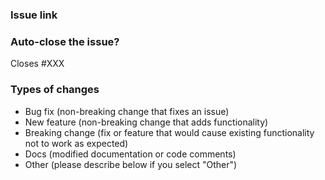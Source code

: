 <!-- Please fill out this template when opening a new PR. Thanks! -->

### Issue link

<!--- Is there an open issue for this PR? If so, please link to it.--->

### Auto-close the issue?

<!---
If this PR should close the associted issue when it's merged, please change XXX below to the issue number.
Otherwise, you can remove this section.
--->

Closes #XXX

### Types of changes

<!--- What type(s) of change(s) does your code introduce? Please delete any that don't apply: -->

- Bug fix (non-breaking change that fixes an issue)
- New feature (non-breaking change that adds functionality)
- Breaking change (fix or feature that would cause existing functionality not to work as expected)
- Docs (modified documentation or code comments)
- Other (please describe below if you select "Other")
